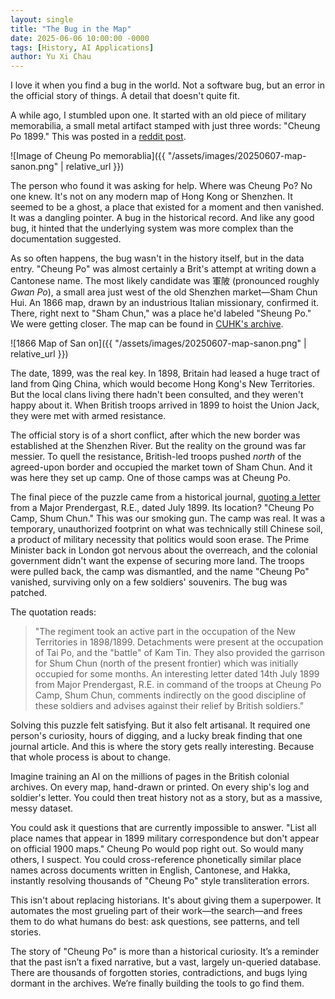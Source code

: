 ```yaml
---
layout: single
title: "The Bug in the Map"
date: 2025-06-06 10:00:00 -0000
tags: [History, AI Applications]
author: Yu Xi Chau
---
```


I love it when you find a bug in the world. Not a software bug, but an error in the official story of things. A detail that doesn't quite fit.

A while ago, I stumbled upon one. It started with an old piece of military memorabilia, a small metal artifact stamped with just three words: "Cheung Po 1899." This was posted in a [reddit post](https://www.reddit.com/r/HongKong/comments/1l3t0ik/any_help_identifiying_where_this_came_from_please/). 

<!-- For local VS Code preview: -->
<!-- ![Image of Cheung Po memorablia](/assets/images/cheungpo-1899.webp) -->

<!-- For Jekyll build: -->
![Image of Cheung Po memorablia]({{ "/assets/images/20250607-map-sanon.png" | relative_url }})

The person who found it was asking for help. Where was Cheung Po? No one knew. It's not on any modern map of Hong Kong or Shenzhen. It seemed to be a ghost, a place that existed for a moment and then vanished. It was a dangling pointer. A bug in the historical record. And like any good bug, it hinted that the underlying system was more complex than the documentation suggested.

As so often happens, the bug wasn't in the history itself, but in the data entry. "Cheung Po" was almost certainly a Brit's attempt at writing down a Cantonese name. The most likely candidate was 軍陂 (pronounced roughly *Gwan Po*), a small area just west of the old Shenzhen market—Sham Chun Hui. An 1866 map, drawn by an industrious Italian missionary, confirmed it. There, right next to "Sham Chun," was a place he'd labeled "Sheung Po." We were getting closer. The map can be found in [CUHK's archive](https://repository.lib.cuhk.edu.hk/en/item/cuhk-2612080).

<!-- For local VS Code preview: -->
<!-- ![1866 Map of San on](/assets/images/20250607-map-sanon.png) -->

<!-- For Jekyll build: -->
![1866 Map of San on]({{ "/assets/images/20250607-map-sanon.png" | relative_url }})

The date, 1899, was the real key. In 1898, Britain had leased a huge tract of land from Qing China, which would become Hong Kong's New Territories. But the local clans living there hadn't been consulted, and they weren't happy about it. When British troops arrived in 1899 to hoist the Union Jack, they were met with armed resistance.

The official story is of a short conflict, after which the new border was established at the Shenzhen River. But the reality on the ground was far messier. To quell the resistance, British-led troops pushed *north* of the agreed-upon border and occupied the market town of Sham Chun. And it was here they set up camp. One of those camps was at Cheung Po.

The final piece of the puzzle came from a historical journal, [quoting a letter](https://www.jstor.org/stable/44229396) from a Major Prendergast, R.E., dated July 1899. Its location? "Cheung Po Camp, Shum Chun." This was our smoking gun. The camp was real. It was a temporary, unauthorized footprint on what was technically still Chinese soil, a product of military necessity that politics would soon erase. The Prime Minister back in London got nervous about the overreach, and the colonial government didn't want the expense of securing more land. The troops were pulled back, the camp was dismantled, and the name "Cheung Po" vanished, surviving only on a few soldiers' souvenirs. The bug was patched.

The quotation reads:

>"The regiment took an active part in the occupation of the New Territories in 1898/1899. Detachments were present at the occupation of Tai Po, and the "battle" of Kam Tin. They also provided the garrison for Shum Chun (north of the present frontier) which was initially occupied for some months. An interesting letter dated 14th July 1899 from Major Prendergast, R.E. in command of the troops at Cheung Po Camp, Shum Chun, comments indirectly on the good discipline of these soldiers and advises against their relief by British soldiers."

Solving this puzzle felt satisfying. But it also felt artisanal. It required one person's curiosity, hours of digging, and a lucky break finding that one journal article. And this is where the story gets really interesting. Because that whole process is about to change.

Imagine training an AI on the millions of pages in the British colonial archives. On every map, hand-drawn or printed. On every ship's log and soldier's letter. You could then treat history not as a story, but as a massive, messy dataset.

You could ask it questions that are currently impossible to answer. "List all place names that appear in 1899 military correspondence but don't appear on official 1900 maps." Cheung Po would pop right out. So would many others, I suspect. You could cross-reference phonetically similar place names across documents written in English, Cantonese, and Hakka, instantly resolving thousands of "Cheung Po" style transliteration errors.

This isn't about replacing historians. It's about giving them a superpower. It automates the most grueling part of their work—the search—and frees them to do what humans do best: ask questions, see patterns, and tell stories.

The story of "Cheung Po" is more than a historical curiosity. It’s a reminder that the past isn’t a fixed narrative, but a vast, largely un-queried database. There are thousands of forgotten stories, contradictions, and bugs lying dormant in the archives. We’re finally building the tools to go find them.